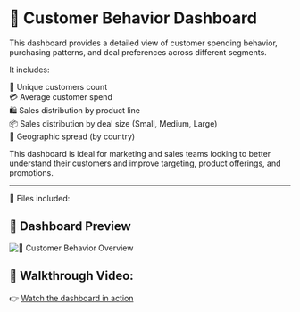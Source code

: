 
# 👥 Customer Behavior Dashboard

This dashboard provides a detailed view of customer spending behavior, purchasing patterns, and deal preferences across different segments.

It includes:

👥 Unique customers count  
💳 Average customer spend  
🛍️ Sales distribution by product line  
📦 Sales distribution by deal size (Small, Medium, Large)  
📍 Geographic spread (by country)

This dashboard is ideal for marketing and sales teams looking to better understand their customers and improve targeting, product offerings, and promotions.

---

📁 Files included:

## 📸 Dashboard Preview

![👥 Customer Behavior Overview](https://github.com/AmirElRaddaf/full-sales-analysis-project/blob/main/%F0%9F%91%A5%20Customer%20Behavior%20Overview%20.png)

## 🎥 Walkthrough Video:
👉 [Watch the dashboard in action](https://drive.google.com/file/d/1JEw0x2W669khWGxehgeE-8B_rlzU0hOa/view?usp=sharing)
